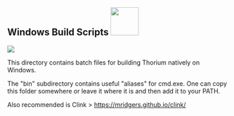 ## Windows Build Scripts <img src="https://github.com/Alex313031/Thorium/blob/main/logos/STAGING/winflag_animated.gif" width="64">

<img src="https://github.com/Alex313031/Thorium/blob/main/logos/NEW/win/thorium_mini_installer_86.png">

This directory contains batch files for building Thorium natively on Windows.

The "bin" subdirectory contains useful "aliases" for cmd.exe. One can copy this folder somewhere or leave it where it is and then add it to your PATH.

Also recommended is Clink > https://mridgers.github.io/clink/
